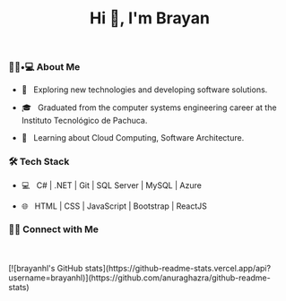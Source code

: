 <h1 align="center">Hi 👋, I'm Brayan</h1>
<br>
<h3> 👨🏻•💻 About Me </h3>



- 🤔 &nbsp; Exploring new technologies and developing software solutions.

- 🎓 &nbsp; Graduated from the computer systems engineering career at the Instituto Tecnológico de Pachuca.

- 🌱 &nbsp; Learning about Cloud Computing, Software Architecture.



<h3>🛠 Tech Stack</h3>



- 💻 &nbsp; C# | .NET | Git | SQL Server | MySQL | Azure

- 🌐 &nbsp; HTML | CSS | JavaScript | Bootstrap | ReactJS



<h3> 🤝🏻 Connect with Me </h3>

<br>


<br>
[![brayanhl's GitHub stats](https://github-readme-stats.vercel.app/api?username=brayanhl)](https://github.com/anuraghazra/github-readme-stats)
